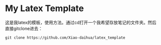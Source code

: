# My Latex Template
这是我latex的模板，使用方法。通过cd打开一个我希望存放笔记的文件夹。然后直接gitclone进去：
```
git clone https://github.com/Xiao-daihua/latex_template
```
